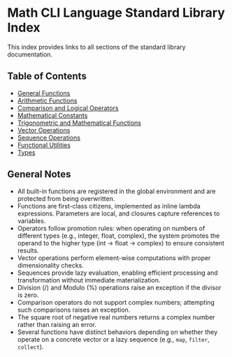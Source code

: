 # Math CLI Language Standard Library Index

This index provides links to all sections of the standard library documentation.

## Table of Contents

- [General Functions](general-functions.md)
- [Arithmetic Functions](arithmetic.md)
- [Comparison and Logical Operators](comparison-logical.md)
- [Mathematical Constants](constants.md)
- [Trigonometric and Mathematical Functions](trigonometric.md)
- [Vector Operations](vector-operations.md)
- [Sequence Operations](sequence-operations.md)
- [Functional Utilities](functional.md)
- [Types](types.md)

## General Notes

- All built-in functions are registered in the global environment and are protected from being overwritten.
- Functions are first-class citizens, implemented as inline lambda expressions. Parameters are local, and closures capture references to variables.
- Operators follow promotion rules: when operating on numbers of different types (e.g., integer, float, complex), the system promotes the operand to the higher type (int → float → complex) to ensure consistent results.
- Vector operations perform element-wise computations with proper dimensionality checks.
- Sequences provide lazy evaluation, enabling efficient processing and transformation without immediate materialization.
- Division (/) and Modulo (%) operations raise an exception if the divisor is zero.
- Comparison operators do not support complex numbers; attempting such comparisons raises an exception.
- The square root of negative real numbers returns a complex number rather than raising an error.
- Several functions have distinct behaviors depending on whether they operate on a concrete vector or a lazy sequence (e.g., `map`, `filter`, `collect`).
